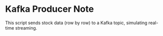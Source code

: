 # Kafka Producer Note  
This script sends stock data (row by row) to a Kafka topic, simulating real-time streaming.
